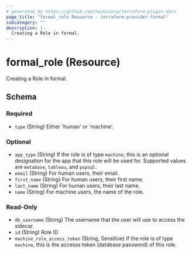 ```yaml
---
# generated by https://github.com/hashicorp/terraform-plugin-docs
page_title: "formal_role Resource - terraform-provider-formal"
subcategory: ""
description: |-
  Creating a Role in formal.
---
```


# formal_role (Resource)

Creating a Role in formal.



<!-- schema generated by tfplugindocs -->
## Schema

### Required

- `type` (String) Either 'human' or 'machine'.

### Optional

- `app_type` (String) If the role is of type `machine`, this is an optional designation for the app that this role will be used for. Supported values are `metabase`, `tableau`, and `popsql`.
- `email` (String) For human users, their email.
- `first_name` (String) For human users, their first name.
- `last_name` (String) For human users, their last name.
- `name` (String) For machine users, the name of the role.

### Read-Only

- `db_username` (String) The username that the user will use to access the sidecar.
- `id` (String) Role ID
- `machine_role_access_token` (String, Sensitive) If the role is of type `machine`, this is the accesss token (database password) of this role.


